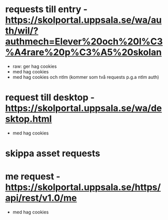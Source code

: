 # requests till entry - https://skolportal.uppsala.se/wa/auth/wil/?authmech=Elever%20och%20l%C3%A4rare%20p%C3%A5%20skolan

- raw: ger hag cookies
- med hag cookies
- med hag cookies och ntlm (kommer som två requests p.g.a ntlm auth)

# request till desktop - https://skolportal.uppsala.se/wa/desktop.html

- med hag cookies

# skippa asset requests

# me request - https://skolportal.uppsala.se/https/api/rest/v1.0/me

- med hag cookies
